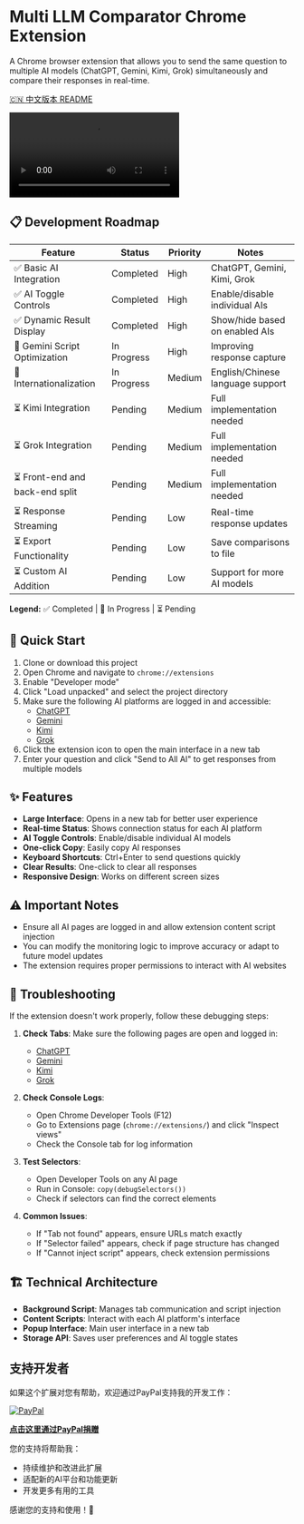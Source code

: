 # Multi LLM Comparator Chrome Extension

A Chrome browser extension that allows you to send the same question to multiple AI models (ChatGPT, Gemini, Kimi, Grok) simultaneously and compare their responses in real-time.

[🇨🇳 中文版本 README](README_CN.md)

![operation](https://raw.githubusercontent.com/xixiU/Multi-LLM-Comparator/refs/heads/master/assets/operation.mov)

## 📋 Development Roadmap

| Feature | Status | Priority | Notes |
|---------|--------|----------|-------|
| ✅ Basic AI Integration | Completed | High | ChatGPT, Gemini, Kimi, Grok |
| ✅ AI Toggle Controls | Completed | High | Enable/disable individual AIs |
| ✅ Dynamic Result Display | Completed | High | Show/hide based on enabled AIs |
| 🔄 Gemini Script Optimization | In Progress | High | Improving response capture |
| 🔄 Internationalization | In Progress | Medium | English/Chinese language support |
| ⏳ Kimi Integration | Pending | Medium | Full implementation needed |
| ⏳ Grok Integration | Pending | Medium | Full implementation needed |
| ⏳ Front-end and back-end split| Pending | Medium | Full implementation needed |
| ⏳ Response Streaming | Pending | Low | Real-time response updates |
| ⏳ Export Functionality | Pending | Low | Save comparisons to file |
| ⏳ Custom AI Addition | Pending | Low | Support for more AI models |

**Legend:** ✅ Completed | 🔄 In Progress | ⏳ Pending

## 🚀 Quick Start

1. Clone or download this project
2. Open Chrome and navigate to `chrome://extensions`
3. Enable "Developer mode"
4. Click "Load unpacked" and select the project directory
5. Make sure the following AI platforms are logged in and accessible:
   - [ChatGPT](https://chat.openai.com)
   - [Gemini](https://gemini.google.com)
   - [Kimi](https://kimi.moonshot.cn)
   - [Grok](https://x.com/i/grok)
6. Click the extension icon to open the main interface in a new tab
7. Enter your question and click "Send to All AI" to get responses from multiple models

## ✨ Features

- **Large Interface**: Opens in a new tab for better user experience
- **Real-time Status**: Shows connection status for each AI platform
- **AI Toggle Controls**: Enable/disable individual AI models
- **One-click Copy**: Easily copy AI responses
- **Keyboard Shortcuts**: Ctrl+Enter to send questions quickly
- **Clear Results**: One-click to clear all responses
- **Responsive Design**: Works on different screen sizes

## ⚠️ Important Notes

- Ensure all AI pages are logged in and allow extension content script injection
- You can modify the monitoring logic to improve accuracy or adapt to future model updates
- The extension requires proper permissions to interact with AI websites

## 🔧 Troubleshooting

If the extension doesn't work properly, follow these debugging steps:

1. **Check Tabs**: Make sure the following pages are open and logged in:
   - [ChatGPT](https://chat.openai.com)
   - [Gemini](https://gemini.google.com)
   - [Kimi](https://kimi.moonshot.cn)
   - [Grok](https://x.com/i/grok)

2. **Check Console Logs**:
   - Open Chrome Developer Tools (F12)
   - Go to Extensions page (`chrome://extensions/`) and click "Inspect views"
   - Check the Console tab for log information

3. **Test Selectors**:
   - Open Developer Tools on any AI page
   - Run in Console: `copy(debugSelectors())`
   - Check if selectors can find the correct elements

4. **Common Issues**:
   - If "Tab not found" appears, ensure URLs match exactly
   - If "Selector failed" appears, check if page structure has changed
   - If "Cannot inject script" appears, check extension permissions

## 🏗️ Technical Architecture

- **Background Script**: Manages tab communication and script injection
- **Content Scripts**: Interact with each AI platform's interface
- **Popup Interface**: Main user interface in a new tab
- **Storage API**: Saves user preferences and AI toggle states

## 支持开发者

如果这个扩展对您有帮助，欢迎通过PayPal支持我的开发工作：

[![PayPal](https://img.shields.io/badge/PayPal-支持开发-blue?style=for-the-badge&logo=paypal)](https://paypal.me/JackYuan674)

**[点击这里通过PayPal捐赠](https://paypal.me/JackYuan674)**

您的支持将帮助我：

- 持续维护和改进此扩展
- 适配新的AI平台和功能更新
- 开发更多有用的工具

感谢您的支持和使用！🙏
